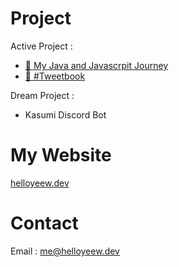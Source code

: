 <!--
### Hi there 👋
-->
# Project
Active Project :

- [🔰 My Java and Javascrpit Journey](https://github.com/HelloYeew/my-java-and-javascript-journey)
- [📘 #Tweetbook](https://github.com/HelloYeew/tweetbook)

Dream Project :

- Kasumi Discord Bot
# My Website
[helloyeew.dev](http://www.helloyeew.dev)

# Contact
Email : me@helloyeew.dev

<!--
**HelloYeew/HelloYeew** is a ✨ _special_ ✨ repository because its `README.md` (this file) appears on your GitHub profile.

Here are some ideas to get you started:

- 🔭 I’m currently working on ...
- 🌱 I’m currently learning ...
- 👯 I’m looking to collaborate on ...
- 🤔 I’m looking for help with ...
- 💬 Ask me about ...
- 📫 How to reach me: ...
- 😄 Pronouns: ...
- ⚡ Fun fact: ...
-->
